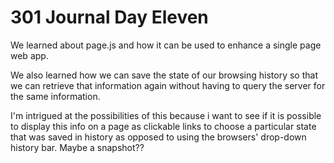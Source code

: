 <h1> 301 Journal Day Eleven</h1>

We learned about page.js and how it can be used to enhance a single page web app.

 We also learned how we can save the state of our browsing history so that we can retrieve that information again without having to query the server for the same information. 

I'm intrigued at the possibilities of this because i want to see if it is possible to display this info on a page as clickable links to choose a particular state that was saved in history as opposed to using the browsers' drop-down history bar. Maybe a snapshot??

